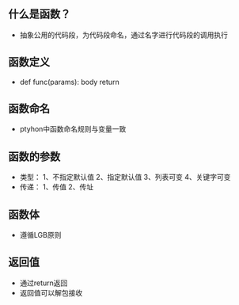 ## 什么是函数？
- 抽象公用的代码段，为代码段命名，通过名字进行代码段的调用执行

## 函数定义
- def func(params):
      body
      return 
      
## 函数命名
- ptyhon中函数命名规则与变量一致

## 函数的参数
- 类型：
  1、不指定默认值
  2、指定默认值
  3、列表可变
  4、关键字可变
- 传递：
  1、传值
  2、传址

## 函数体
- 遵循LGB原则

## 返回值
- 通过return返回
- 返回值可以解包接收
